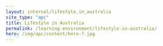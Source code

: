 ```yaml
---
layout: internal/lifestyle_in_australia
site_type: "apc"
title: Lifestyle in Australia
permalink: /learning-environment/lifestyle-in-australia/
hero: /img/apc/content/hero-7.jpg
---
```


<!--- This child document initializes the page in Jekyll. -->